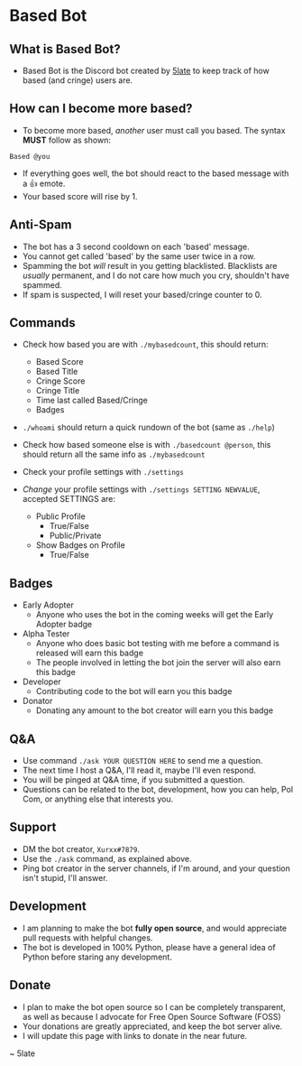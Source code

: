# Based Bot

## What is Based Bot?

- Based Bot is the Discord bot created by [5late](https://github.com/5late) to keep track of how based (and cringe) users are.

## How can I become more based?

- To become more based, *another* user must call you based. The syntax **MUST** follow as shown:

``Based @you``

- If everything goes well, the bot should react to the based message with a :thumbsup: emote.
- Your based score will rise by 1.

## Anti-Spam

- The bot has a 3 second cooldown on each 'based' message. 
- You cannot get called 'based' by the same user twice in a row.
- Spamming the bot *will* result in you getting blacklisted. Blacklists are *usually* permanent, and I do not care how much you cry, shouldn't have spammed.
- If spam is suspected, I will reset your based/cringe counter to 0.

## Commands

- Check how based you are with ``./mybasedcount``, this should return:
    - Based Score
    - Based Title
    - Cringe Score
    - Cringe Title
    - Time last called Based/Cringe
    - Badges

- ``./whoami`` should return a quick rundown of the bot (same as ``./help``)
- Check how based someone else is with ``./basedcount @person``, this should return all the same info as ``./mybasedcount``
- Check your profile settings with ``./settings``
- *Change* your profile settings with ``./settings SETTING NEWVALUE``, accepted SETTINGS are:
    - Public Profile
        - True/False
        - Public/Private
    - Show Badges on Profile
        - True/False

## Badges

- Early Adopter
    - Anyone who uses the bot in the coming weeks will get the Early Adopter badge
- Alpha Tester
    - Anyone who does basic bot testing with me before a command is released will earn this badge
    - The people involved in letting the bot join the server will also earn this badge
- Developer
    - Contributing code to the bot will earn you this badge
- Donator
    - Donating any amount to the bot creator will earn you this badge

## Q&A

- Use command ``./ask YOUR QUESTION HERE`` to send me a question.
- The next time I host a Q&A, I'll read it, maybe I'll even respond.
- You will be pinged at Q&A time, if you submitted a question.
- Questions can be related to the bot, development, how you can help, Pol Com, or anything else that interests you.

## Support

- DM the bot creator, ``Xurxx#7879``.
- Use the ``./ask`` command, as explained above.
- Ping bot creator in the server channels, if I'm around, and your question isn't stupid, I'll answer.

## Development

- I am planning to make the bot **fully open source**, and would appreciate pull requests with helpful changes.
- The bot is developed in 100% Python, please have a general idea of Python before staring any development.

## Donate

- I plan to make the bot open source so I can be completely transparent, as well as because I advocate for Free Open Source Software (FOSS)
- Your donations are greatly appreciated, and keep the bot server alive.
- I will update this page with links to donate in the near future.


~ 5late
